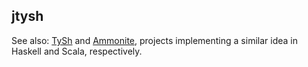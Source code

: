 ## jtysh
See also: [TySh](https://github.com/Icelandjack/TySh) and [Ammonite](https://github.com/lihaoyi/ammonite), projects implementing a similar idea in Haskell and Scala, respectively.
